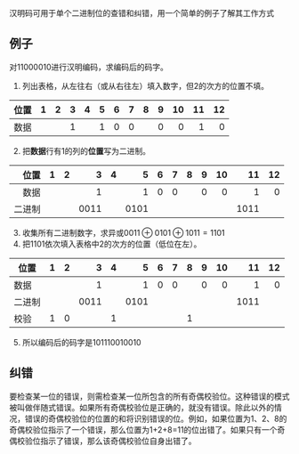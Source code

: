 汉明码可用于单个二进制位的查错和纠错，用一个简单的例子了解其工作方式
## 例子
对11000010进行汉明编码，求编码后的码字。
1. 列出表格，从左往右（或从右往左）填入数字，但2的次方的位置不填。

| 位置 |   1 |   2 |   3 |   4 |   5 |   6 |   7 |   8 |   9 |  10 |  11 |  12 |
| ----:| ---:| ---:| ---:| ---:| ---:| ---:| ---:| ---:| ---:| ---:| ---:| ---:|
| 数据 |     |     |   1 |     |   1 |   0 |   0 |     |   0 |   0 |   1 |   0 |

2. 把**数据**行有1的列的**位置**写为二进制。

|   位置 |   1 |   2 |    3 |   4 |    5 |   6 |   7 |   8 |   9 |  10 |   11 |  12 |
| ------:| ---:| ---:| ----:| ---:| ----:| ---:| ---:| ---:| ---:| ---:| ----:| ---:|
|   数据 |     |     |    1 |     |    1 |   0 |   0 |     |   0 |   0 |    1 |   0 |
| 二进制 |     |     | 0011 |     | 0101 |     |     |     |     |     | 1011 |     |

3. 收集所有二进制数字，求异或$0011\oplus 0101 \oplus 1011=1101$
4. 把1101依次填入表格中2的次方的位置（低位在左）。

| 位置   |   1 |   2 |    3 |   4 |    5 |   6 |   7 |   8 |   9 |  10 |   11 |  12 |
| ------ | ---:| ---:| ----:| ---:| ----:| ---:| ---:| ---:| ---:| ---:| ----:| ---:|
| 数据   |     |     |    1 |     |    1 |   0 |   0 |     |   0 |   0 |    1 |   0 |
| 二进制 |     |     | 0011 |     | 0101 |     |     |     |     |     | 1011 |     |
| 校验   |   1 |   0 |      |   1 |      |     |     | 1    |     |     |      |     |

5. 所以编码后的码字是101110010010

## 纠错
要检查某一位的错误，则需检查某一位所包含的所有奇偶校验位。这种错误的模式被叫做伴随式错误。如果所有奇偶校验位是正确的，就没有错误。除此以外的情况，错误的奇偶校验位的位置的和将识别错误的位。例如，如果位置为1、2、8的奇偶校验位指示了一个错误，那么位置为1+2+8=11的位出错了。如果只有一个奇偶校验位指示了错误，那么该奇偶校验位自身出错了。